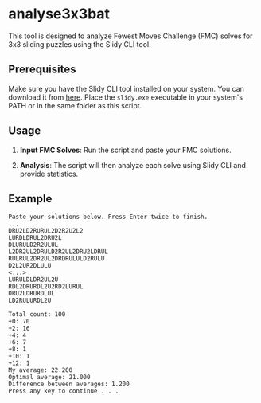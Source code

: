 # analyse3x3bat

This tool is designed to analyze Fewest Moves Challenge (FMC) solves for 3x3 sliding puzzles using the Slidy CLI tool.

## Prerequisites

Make sure you have the Slidy CLI tool installed on your system. You can download it from [here](https://github.com/benwh1/slidy-cli/releases/tag/v0.3.0). Place the `slidy.exe` executable in your system's PATH or in the same folder as this script.

## Usage

1. **Input FMC Solves**: Run the script and paste your FMC solutions.

2. **Analysis**: The script will then analyze each solve using Slidy CLI and provide statistics.

## Example

```
Paste your solutions below. Press Enter twice to finish.
...
DRU2LD2RURUL2D2R2U2L2
LURDLDRUL2DRU2L
DLURULD2R2ULUL
L2DR2UL2DRULD2R2UL2DRU2LDRUL
RULRUL2DR2UL2DRDRULULD2RULU
D2L2UR2DLULU
<...>
LURULDLDR2UL2U
RDL2DRURDL2U2RD2LURUL
DRU2LDRURDLUL
LD2RULURDL2U

Total count: 100
+0: 70
+2: 16
+4: 4
+6: 7
+8: 1
+10: 1
+12: 1
My average: 22.200
Optimal average: 21.000
Difference between averages: 1.200
Press any key to continue . . .
```
